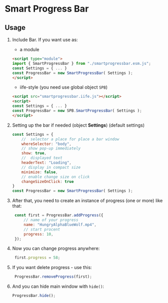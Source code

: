 # Smart Progress Bar
## Usage
1. Include Bar.
    If you want use as:
   -  a module
    ```html
    <script type="module">
    import { SmartProgressBar } from "./smartprogressbar.esm.js";
    const Settings = { ... }
    const ProgressBar = new SmartProgressBar( Settings );
    </script>
    ```
    - iife-style (you need use global object `SPB`)
    ```html
    <script src="smartprogressbar.iife.js"></script>
    <script>
    const Settings = { ... }
    const ProgressBar = new SPB.SmartProgressBar( Settings );
    </script>
    ```
2. Setting up the bar if needed (object **Settings**)
   (default settings)
    ```js
    const Settings = {
        //  selector a place for place a bar window
        whereSelector: "body", 
        // show pop-up immediately
        show: true, 
        //  displayed text
        headerText: "Loading",
        // display in compact size
        minimize: false,
        // enable change size on click
        changeSizeOnClick: true
    }
    const ProgressBar = new SmartProgressBar( Settings );
    ```

3. After that, you need to create an instance of progress (one or more) like that:
   ```js
    const first = ProgressBar.addProgress({
        // name of your progress
        name: "HungryAlphaBlueWolf.mp4",
        // start procent
        progress: 10,
    });
   ```
4. Now you can change progress anywhere:
   ```js
    first.progress = 58;
   ```
5. If you want delete progress - use this:
   ```js
    ProgressBar.removeProgress(first);
    ```
6. And you can hide main window with `hide()`:
   ```js
   ProgressBar.hide();
   ```